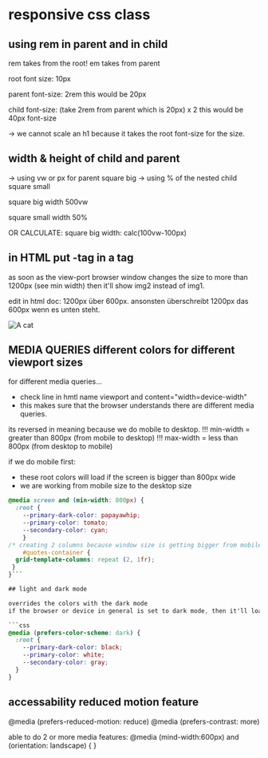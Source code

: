 # responsive css class

## using rem in parent and in child

rem takes from the root!
em takes from parent

root font size: 10px

parent
font-size: 2rem
this would be 20px

child
font-size: (take 2rem from parent which is 20px) x 2
this would be 40px font-size

-> we cannot scale an h1 because it takes the root font-size for the size.

## width & height of child and parent

-> using vw or px for parent square big
-> using % of the nested child square small

square big
width 500vw

square small
width 50%

OR CALCULATE:
square big
width: calc(100vw-100px)

## in HTML put <img>-tag in a <picture>tag

as soon as the view-port browser window changes the size to more than 1200px (see min width) then it'll show img2 instead of img1.

edit in html doc:
1200px über 600px.
ansonsten überschreibt 1200px das 600px wenn es unten steht.
<picture>

<source media="(min-width: 1200px)" srcset="/img/cat_large.jpg" />
<source media="(min-width: 600px)" srcset="/img/cat_medium.jpg" />
    <img src="./img/cat_small.jpg" alt="A cat" />
  </picture>

## MEDIA QUERIES different colors for different viewport sizes

for different media queries...

- check <meta> line in hmtl name viewport and content="width=device-width"
- this makes sure that the browser understands there are different media queries.

its reversed in meaning because we do mobile to desktop.
!!! min-width = greater than 800px (from mobile to desktop)
!!! max-width = less than 800px (from desktop to mobile)

if we do mobile first:

- these root colors will load if the screen is bigger than 800px wide
- we are working from mobile size to the desktop size

````css
@media screen and (min-width: 800px) {
  :root {
    --primary-dark-color: papayawhip;
    --primary-color: tomato;
    --secondary-color: cyan;
    }
/* creating 2 columns because window size is getting bigger from mobile to desktop */
    #quotes-container {
  grid-template-columns: repeat (2, 1fr);
 }
}```

## light and dark mode

overrides the colors with the dark mode
if the browser or device in general is set to dark mode, then it'll load this dark mode.

```css
@media (prefers-color-scheme: dark) {
  :root {
    --primary-dark-color: black;
    --primary-color: white;
    --secondary-color: gray;
  }
}
````

## accessability reduced motion feature

@media (prefers-reduced-motion: reduce)
@media (prefers-contrast: more)

able to do 2 or more media features:
@media (mind-width:600px) and (orientation: landscape) {
}
